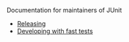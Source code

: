 Documentation for maintainers of JUnit

* [Releasing](https://github.com/junit-team/junit/blob/master/doc/building-junit.txt)
* [Developing with fast tests](https://github.com/junit-team/junit/wiki/Developing-with-fast-tests)